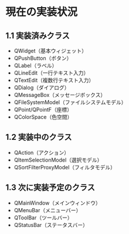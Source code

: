 # 現在の実装状況

## 1.1 実装済みクラス
- QWidget（基本ウィジェット）
- QPushButton（ボタン）
- QLabel（ラベル）
- QLineEdit（一行テキスト入力）
- QTextEdit（複数行テキスト入力）
- QDialog（ダイアログ）
- QMessageBox（メッセージボックス）
- QFileSystemModel（ファイルシステムモデル）
- QPoint/QPointF（座標）
- QColorSpace（色空間）

## 1.2 実装中のクラス
- QAction（アクション）
- QItemSelectionModel（選択モデル）
- QSortFilterProxyModel（フィルタモデル）

## 1.3 次に実装予定のクラス
- QMainWindow（メインウィンドウ）
- QMenuBar（メニューバー）
- QToolBar（ツールバー）
- QStatusBar（ステータスバー）
